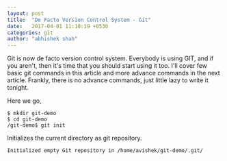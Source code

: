 ```yaml
---
layout: post
title:  "De Facto Version Control System - Git"
date:   2017-04-01 11:10:19 +0530
categories: git
author: "abhishek shah"
---
```


Git is now de facto version control system. Everybody is using GIT, and if you aren't, then it's time that you should start using it too. 
I'll cover few basic git commands in this article and more advance commands in the next article. Frankly, there is no advance commands, just little lazy to write it tonight. 

Here we go,

```
$ mkdir git-demo
$ cd git-demo
/git-demo$ git init
```
Initializes the current directory as git repository. 

```
Initialized empty Git repository in /home/avishek/git-demo/.git/
```



	

















